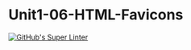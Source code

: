 # Unit1-06-HTML-Favicons
[![GitHub's Super Linter](https://github.com/ICS20-Programming-BenT/Unit1-06-HTML-Favicons/workflows/GitHub's%20Super%20Linter/badge.svg)](https://github.com/ICS20-Programming-BenT/Unit1-06-HTML-Favicons/actions)